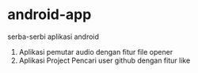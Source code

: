 # android-app
serba-serbi aplikasi android 

1. Aplikasi pemutar audio dengan fitur file opener
2. Aplikasi Project Pencari user github dengan fitur like

